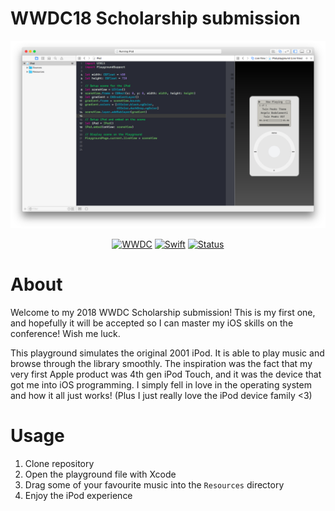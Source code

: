 # WWDC18 Scholarship submission

<p align=center>
<a href="">
<img alt="screenshot" src="screenshot.png">
</a>
</p>
<p align=center>
    <a href="https://developer.apple.com/wwdc/"><img alt="WWDC" src="https://img.shields.io/badge/WWDC-2018-lightgray.svg"></a>
    <a href="https://swift.org"><img alt="Swift" src="https://img.shields.io/badge/Swift-4.0-oragne.svg"></a>
    <a href="https://developer.apple.com/wwdc/scholarships/"><img alt="Status" src="https://img.shields.io/badge/Status-pending-blue.svg"></a>
</p>

# About

Welcome to my 2018 WWDC Scholarship submission! This is my first one, and hopefully it will be accepted so I can master my iOS skills on the conference! Wish me luck.

This playground simulates the original 2001 iPod. It is able to play music and browse through the library smoothly. The inspiration was the fact that my very first Apple product was 4th gen iPod Touch, and it was the device that got me into iOS programming. I simply fell in love in the operating system and how it all just works! (Plus I just really love the iPod device family <3)

# Usage

1. Clone repository
2. Open the playground file with Xcode
3. Drag some of your favourite music into the `Resources` directory
4. Enjoy the iPod experience
